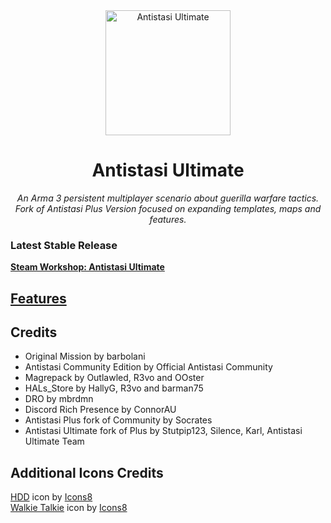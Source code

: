 <div align="center">
  <img alt="Antistasi Ultimate" width="200" height="200" src="https://github.com/SilenceIsFatto/A3-Antistasi-Ultimate/assets/78276788/10d6e9f2-66bc-47a7-9ff5-2054b65b0e26">
  <h1>Antistasi Ultimate</h1>
  <p>
    <i>An Arma 3 persistent multiplayer scenario about guerilla warfare tactics.</i>
    <br/>
    <i>Fork of Antistasi Plus Version focused on expanding templates, maps and features.</i>
  </p>
  <!-- <p>
    <a href="https://github.com/igorkis-scrts/A3-Antistasi-Plus/releases/latest">
        <img src="https://img.shields.io/badge/Current_Stable_Version-2.2.4-red" alt="Antistasi Plus Version">
    </a>
  </p> -->
</div>

### Latest Stable Release
**[Steam Workshop: Antistasi Ultimate](https://steamcommunity.com/sharedfiles/filedetails/?id=3020755032)**

## [Features](https://github.com/SilenceIsFatto/A3-Antistasi-Ultimate/wiki/Features)

## Credits
- Original Mission by barbolani
- Antistasi Community Edition by Official Antistasi Community
- Magrepack by Outlawled, R3vo and OOster
- HALs_Store by HallyG, R3vo and barman75
- DRO by mbrdmn
- Discord Rich Presence by ConnorAU 
- Antistasi Plus fork of Community by Socrates
- Antistasi Ultimate fork of Plus by Stutpip123, Silence, Karl, Antistasi Ultimate Team

## Additional Icons Credits
<div>
<a target="_blank" href="https://icons8.com/icon/12212/hdd">HDD</a> icon by <a target="_blank" href="https://icons8.com">Icons8</a>
<br/>
<a target="_blank" href="https://icons8.com/icon/17932/walkie-talkie">Walkie Talkie</a> icon by <a target="_blank" href="https://icons8.com">Icons8</a>
</div>
